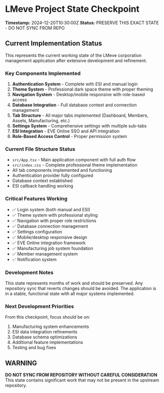 # LMeve Project State Checkpoint

**Timestamp:** 2024-12-20T10:30:00Z
**Status:** PRESERVE THIS EXACT STATE - DO NOT SYNC FROM REPO

## Current Implementation Status

This represents the current working state of the LMeve corporation management application after extensive development and refinement.

### Key Components Implemented

1. **Authentication System** - Complete with ESI and manual login
2. **Theme System** - Professional dark space theme with proper theming
3. **Navigation System** - Desktop/mobile responsive with role-based access
4. **Database Integration** - Full database context and connection management
5. **Tab Structure** - All major tabs implemented (Dashboard, Members, Assets, Manufacturing, etc.)
6. **Settings System** - Comprehensive settings with multiple sub-tabs
7. **ESI Integration** - EVE Online SSO and API integration
8. **Role-Based Access Control** - Proper permission system

### Current File Structure Status

- `src/App.tsx` - Main application component with full auth flow
- `src/index.css` - Complete professional theme implementation
- All tab components implemented and functioning
- Authentication provider fully configured
- Database context established
- ESI callback handling working

### Critical Features Working

- ✅ Login system (both manual and ESI)
- ✅ Theme system with professional styling
- ✅ Navigation with proper role restrictions
- ✅ Database connection management
- ✅ Settings configuration
- ✅ Mobile/desktop responsive design
- ✅ EVE Online integration framework
- ✅ Manufacturing job system foundation
- ✅ Member management system
- ✅ Notification system

### Development Notes

This state represents months of work and should be preserved. Any repository sync that reverts changes should be avoided. The application is in a stable, functional state with all major systems implemented.

### Next Development Priorities

From this checkpoint, focus should be on:
1. Manufacturing system enhancements
2. ESI data integration refinements  
3. Database schema optimizations
4. Additional feature implementations
5. Testing and bug fixes

## WARNING

**DO NOT SYNC FROM REPOSITORY WITHOUT CAREFUL CONSIDERATION**
This state contains significant work that may not be present in the upstream repository.